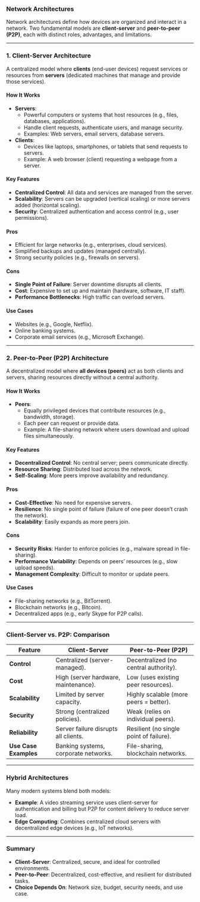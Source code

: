 ### **Network Architectures**  
Network architectures define how devices are organized and interact in a network. Two fundamental models are **client-server** and **peer-to-peer (P2P)**, each with distinct roles, advantages, and limitations.  

---

### **1. Client-Server Architecture**  
A centralized model where **clients** (end-user devices) request services or resources from **servers** (dedicated machines that manage and provide those services).  

#### **How It Works**  
- **Servers**:  
  - Powerful computers or systems that host resources (e.g., files, databases, applications).  
  - Handle client requests, authenticate users, and manage security.  
  - Examples: Web servers, email servers, database servers.  
- **Clients**:  
  - Devices like laptops, smartphones, or tablets that send requests to servers.  
  - Example: A web browser (client) requesting a webpage from a server.  

#### **Key Features**  
- **Centralized Control**: All data and services are managed from the server.  
- **Scalability**: Servers can be upgraded (vertical scaling) or more servers added (horizontal scaling).  
- **Security**: Centralized authentication and access control (e.g., user permissions).  

#### **Pros**  
- Efficient for large networks (e.g., enterprises, cloud services).  
- Simplified backups and updates (managed centrally).  
- Strong security policies (e.g., firewalls on servers).  

#### **Cons**  
- **Single Point of Failure**: Server downtime disrupts all clients.  
- **Cost**: Expensive to set up and maintain (hardware, software, IT staff).  
- **Performance Bottlenecks**: High traffic can overload servers.  

#### **Use Cases**  
- Websites (e.g., Google, Netflix).  
- Online banking systems.  
- Corporate email services (e.g., Microsoft Exchange).  

---

### **2. Peer-to-Peer (P2P) Architecture**  
A decentralized model where **all devices (peers)** act as both clients and servers, sharing resources directly without a central authority.  

#### **How It Works**  
- **Peers**:  
  - Equally privileged devices that contribute resources (e.g., bandwidth, storage).  
  - Each peer can request or provide data.  
  - Example: A file-sharing network where users download and upload files simultaneously.  

#### **Key Features**  
- **Decentralized Control**: No central server; peers communicate directly.  
- **Resource Sharing**: Distributed load across the network.  
- **Self-Scaling**: More peers improve availability and redundancy.  

#### **Pros**  
- **Cost-Effective**: No need for expensive servers.  
- **Resilience**: No single point of failure (failure of one peer doesn’t crash the network).  
- **Scalability**: Easily expands as more peers join.  

#### **Cons**  
- **Security Risks**: Harder to enforce policies (e.g., malware spread in file-sharing).  
- **Performance Variability**: Depends on peers’ resources (e.g., slow upload speeds).  
- **Management Complexity**: Difficult to monitor or update peers.  

#### **Use Cases**  
- File-sharing networks (e.g., BitTorrent).  
- Blockchain networks (e.g., Bitcoin).  
- Decentralized apps (e.g., early Skype for P2P calls).  

---

### **Client-Server vs. P2P: Comparison**  

| **Feature**               | **Client-Server**                          | **Peer-to-Peer (P2P)**                  |  
|---------------------------|--------------------------------------------|-----------------------------------------|  
| **Control**                | Centralized (server-managed).              | Decentralized (no central authority).   |  
| **Cost**                   | High (server hardware, maintenance).       | Low (uses existing peer resources).     |  
| **Scalability**            | Limited by server capacity.                | Highly scalable (more peers = better).  |  
| **Security**               | Strong (centralized policies).             | Weak (relies on individual peers).      |  
| **Reliability**            | Server failure disrupts all clients.       | Resilient (no single point of failure). |  
| **Use Case Examples**      | Banking systems, corporate networks.       | File-sharing, blockchain networks.      |  

---

### **Hybrid Architectures**  
Many modern systems blend both models:  
- **Example**: A video streaming service uses client-server for authentication and billing but P2P for content delivery to reduce server load.  
- **Edge Computing**: Combines centralized cloud servers with decentralized edge devices (e.g., IoT networks).  

---

### **Summary**  
- **Client-Server**: Centralized, secure, and ideal for controlled environments.  
- **Peer-to-Peer**: Decentralized, cost-effective, and resilient for distributed tasks.  
- **Choice Depends On**: Network size, budget, security needs, and use case.
